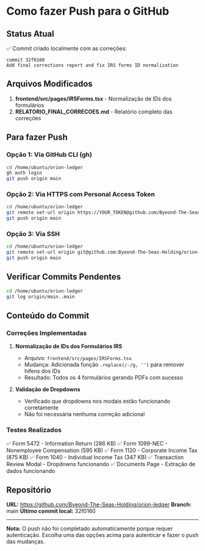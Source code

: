 # Como fazer Push para o GitHub

## Status Atual

✅ Commit criado localmente com as correções:
```
commit 32f0160
Add final corrections report and fix IRS forms ID normalization
```

## Arquivos Modificados

1. **frontend/src/pages/IRSForms.tsx** - Normalização de IDs dos formulários
2. **RELATORIO_FINAL_CORRECOES.md** - Relatório completo das correções

## Para fazer Push

### Opção 1: Via GitHub CLI (gh)

```bash
cd /home/ubuntu/orion-ledger
gh auth login
git push origin main
```

### Opção 2: Via HTTPS com Personal Access Token

```bash
cd /home/ubuntu/orion-ledger
git remote set-url origin https://YOUR_TOKEN@github.com/Byeond-The-Seas-Holding/orion-ledger.git
git push origin main
```

### Opção 3: Via SSH

```bash
cd /home/ubuntu/orion-ledger
git remote set-url origin git@github.com:Byeond-The-Seas-Holding/orion-ledger.git
git push origin main
```

## Verificar Commits Pendentes

```bash
cd /home/ubuntu/orion-ledger
git log origin/main..main
```

## Conteúdo do Commit

### Correções Implementadas

1. **Normalização de IDs dos Formulários IRS**
   - Arquivo: `frontend/src/pages/IRSForms.tsx`
   - Mudança: Adicionada função `.replace(/-/g, '')` para remover hífens dos IDs
   - Resultado: Todos os 4 formulários gerando PDFs com sucesso

2. **Validação de Dropdowns**
   - Verificado que dropdowns nos modais estão funcionando corretamente
   - Não foi necessária nenhuma correção adicional

### Testes Realizados

✅ Form 5472 - Information Return (286 KB)
✅ Form 1099-NEC - Nonemployee Compensation (595 KB)
✅ Form 1120 - Corporate Income Tax (875 KB)
✅ Form 1040 - Individual Income Tax (347 KB)
✅ Transaction Review Modal - Dropdowns funcionando
✅ Documents Page - Extração de dados funcionando

## Repositório

**URL:** https://github.com/Byeond-The-Seas-Holding/orion-ledger
**Branch:** main
**Último commit local:** 32f0160

---

**Nota:** O push não foi completado automaticamente porque requer autenticação. 
Escolha uma das opções acima para autenticar e fazer o push das mudanças.

